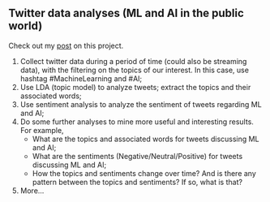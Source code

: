## Twitter data analyses (ML and AI in the public world)

Check out my [post](https://lcxustc.medium.com/how-to-build-a-real-time-twitter-analysis-using-big-data-tools-dd2240946e64) 
on this project.

1. Collect twitter data during a period of time (could also be streaming data), with the filtering on the topics of our
 interest. In this case, use hashtag #MachineLearning and #AI;
2. Use LDA (topic model) to analyze tweets; extract the topics and their associated words;
3. Use sentiment analysis to analyze the sentiment of tweets regarding ML and AI;
4. Do some further analyses to mine more useful and interesting results. For example,
    * What are the topics and associated words for tweets discussing ML and AI;
    * What are the sentiments (Negative/Neutral/Positive) for tweets discussing ML and AI;
    * How the topics and sentiments change over time? And is there any pattern between the topics and sentiments? If
     so, what is that?
5. More... 